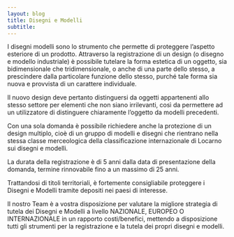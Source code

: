 ```yaml
---
layout: blog
title: Disegni e Modelli
subtitle: 
---
```


I disegni modelli sono lo strumento che permette di proteggere l’aspetto esteriore di un prodotto.
Attraverso la registrazione di un design (o disegno e modello industriale) è possibile tutelare la forma
estetica di un oggetto, sia bidimensionale che tridimensionale, o anche di una parte dello stesso, a
prescindere dalla particolare funzione dello stesso, purché tale forma sia nuova e provvista di un carattere individuale.

Il nuovo design deve pertanto distinguersi da oggetti appartenenti allo stesso settore per
elementi che non siano irrilevanti, così da permettere ad un utilizzatore di distinguere chiaramente
l’oggetto da modelli precedenti.

Con una sola domanda è possibile richiedere anche la protezione di un design multiplo, cioè di un gruppo di
modelli e disegni che rientrano nella stessa classe merceologica della classificazione internazionale di
Locarno sui disegni e modelli.

La durata della registrazione è di 5 anni dalla data di presentazione della domanda, termine rinnovabile fino a un massimo di 25 anni.

Trattandosi di titoli territoriali, è fortemente consigliabile proteggere i Disegni e Modelli tramite depositi nei paesi di interesse.

Il nostro Team è a vostra disposizione per valutare la migliore strategia di tutela dei Disegni e Modelli a
livello NAZIONALE, EUROPEO O INTERNAZIONALE in un rapporto costi/benefici, mettendo a disposizione tutti gli strumenti per la registrazione e la tutela dei propri disegni e modelli.